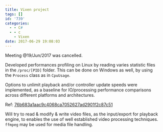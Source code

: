 ```yaml
---
title: Vixen project
tags: []
id: '739'
categories:
  - - C#
  - - c
    - Vixen
date: 2017-06-29 19:08:03
---
```


Meeting @19/Jun/2017 was cancelled.

Developed performances profiling on Linux by reading varies statistic files in the `/proc/[PID]` folder. This can be done on Windows as well, by using the `Process` class as in `CpuUsage`.

Options to unlimit playback and/or controller update speeds were implemented, as a baseline for IO/processing performance comparisons across different platforms and architectures.

Ref: [76b683a1aac9c4068ca7052627ad2901f2c87c51](https://github.com/zhiyb/vixen/commit/76b683a1aac9c4068ca7052627ad2901f2c87c51)

Will try to read & modify & write video files, as the input/export for playback engine, to enables the use of well established video processing techniques. `ffmpeg` may be used for media file handling.
